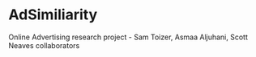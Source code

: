 AdSimiliarity
=============

Online Advertising research project - Sam Toizer, Asmaa Aljuhani, Scott Neaves collaborators
